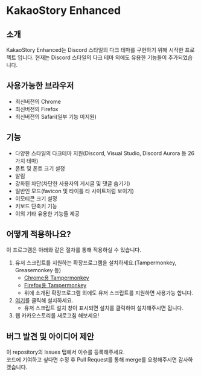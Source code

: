 # KakaoStory Enhanced

## 소개
KakaoStory Enhanced는 Discord 스타일의 다크 테마를 구현하기 위해 시작한 프로젝트 입니다.
현재는 Discord 스타일의 다크 테마 외에도 유용한 기능들이 추가되었습니다.

## 사용가능한 브라우저
- 최신버전의 Chrome
- 최신버전의 Firefox
- 최신버전의 Safari(일부 기능 미지원)

## 기능
- 다양한 스타일의 다크테마 지원(Discord, Visual Studio, Discord Aurora 등 26가지 테마)
- 폰트 및 폰트 크기 설정
- 알림
- 강화된 차단(차단한 사용자의 게시글 및 댓글 숨기기)
- 일반인 모드(favicon 및 타이틀 타 사이트처럼 보이기)
- 이모티콘 크기 설정
- 키보드 단축키 기능
- 이외 기타 유용한 기능들 제공

## 어떻게 적용하나요?
이 프로그램은 아래와 같은 절차를 통해 적용하실 수 있습니다.
1. 유저 스크립트를 지원하는 확장프로그램을 설치하세요.(Tampermonkey, Greasemonkey 등)
    - [Chrome용 Tampermonkey](https://chrome.google.com/webstore/detail/tampermonkey/dhdgffkkebhmkfjojejmpbldmpobfkfo?hl=ko)
    - [Firefox용 Tampermonkey](https://addons.mozilla.org/en-US/firefox/addon/tampermonkey/)
    - 위에 소개된 확장프로그램 외에도 유저 스크립트를 지원하면 사용가능 합니다.
2. [여기](https://github.com/reflection1921/KakaoStory-Enhanced/raw/main/enhanced.user.js)를 클릭해 설치하세요.
    - 유저 스크립트 설치 창이 표시되면 설치를 클릭하여 설치해주시면 됩니다.
3. 웹 카카오스토리를 새로고침 해보세요!

## 버그 발견 및 아이디어 제안
이 repository의 Issues 탭에서 이슈를 등록해주세요.  
코드에 기여하고 싶다면 수정 후 Pull Request를 통해 merge를 요청해주시면 감사하겠습니다.